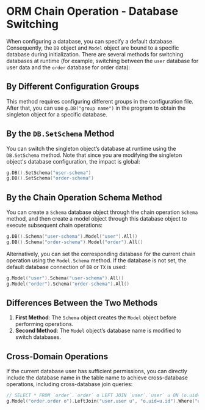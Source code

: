 # ORM Chain Operation - Database Switching

When configuring a database, you can specify a default database. Consequently, the `DB` object and `Model` object are bound to a specific database during initialization. There are several methods for switching databases at runtime (for example, switching between the `user` database for user data and the `order` database for order data):

## By Different Configuration Groups

This method requires configuring different groups in the configuration file. After that, you can use `g.DB("group name")` in the program to obtain the singleton object for a specific database.

## By the `DB.SetSchema` Method

You can switch the singleton object’s database at runtime using the `DB.SetSchema` method. Note that since you are modifying the singleton object's database configuration, the impact is global:

```go
g.DB().SetSchema("user-schema")
g.DB().SetSchema("order-schema")
```

## By the Chain Operation Schema Method

You can create a `Schema` database object through the chain operation `Schema` method, and then create a model object through this database object to execute subsequent chain operations:

```go
g.DB().Schema("user-schema").Model("user").All()
g.DB().Schema("order-schema").Model("order").All()
```

Alternatively, you can set the corresponding database for the current chain operation using the `Model.Schema` method. If the database is not set, the default database connection of `DB` or `TX` is used:

```go
g.Model("user").Schema("user-schema").All()
g.Model("order").Schema("order-schema").All()
```

## Differences Between the Two Methods

1. **First Method**: The `Schema` object creates the `Model` object before performing operations.
2. **Second Method**: The `Model` object’s database name is modified to switch databases.

## Cross-Domain Operations

If the current database user has sufficient permissions, you can directly include the database name in the table name to achieve cross-database operations, including cross-database join queries:

```go
// SELECT * FROM `order`.`order` o LEFT JOIN `user`.`user` u ON (o.uid=u.id) WHERE u.id=1 LIMIT 1
g.Model("order.order o").LeftJoin("user.user u", "o.uid=u.id").Where("u.id", 1).One()
```
